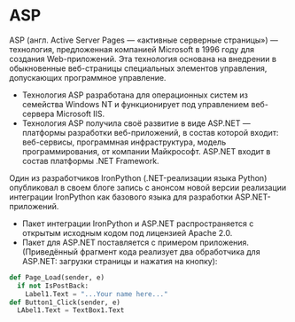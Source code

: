# ASP
 ASP (англ. Active Server Pages — «активные серверные страницы») — технология, предложенная компанией Microsoft в 1996 году для создания Web-приложений. Эта технология основана на внедрении в обыкновенные веб-страницы специальных элементов управления, допускающих программное управление.

* Технология ASP разработана для операционных систем из семейства Windows NT и функционирует под управлением веб-сервера Microsoft IIS.
* Технология ASP получила своё развитие в виде ASP.NET — платформы разработки веб-приложений, в состав которой входит: веб-сервисы, программная инфраструктура, модель программирования, от компании Майкрософт. ASP.NET входит в состав платформы .NET Framework.

Один из разработчиков IronPython (.NET-реализации языка Python) опубликовал в своем блоге запись с анонсом новой версии реализации интеграции IronPython как базового языка для разработки ASP.NET-приложений.

* Пакет интеграции IronPython и ASP.NET распространяется с открытым исходным кодом под лицензией Apache 2.0.
* Пакет для ASP.NET поставляется с примером приложения. (Приведённый фрагмент кода реализует два обработчика для ASP.NET: загрузки страницы и нажатия на кнопку):

```Python
def Page_Load(sender, e)
  if not IsPostBack:
    Label1.Text = "...Your name here..."
def Button1_Click(sender, e)
  LAbel1.Text = TextBox1.Text
```

<!--_footer: Дино Эспозито. Microsoft ASP.NET 2.0. Базовый курс. — СПб: И. Д. Питер, 2007. — 688 с. — ISBN 978-5-91180-423-7. — ISBN 978-5-7502-0304-8. -->
<!--_footer: Хабр. Python как базовый язык для ASP.NET [Электронный ресурс]. URL: https://habr.com/ru/post/100158/ -->
